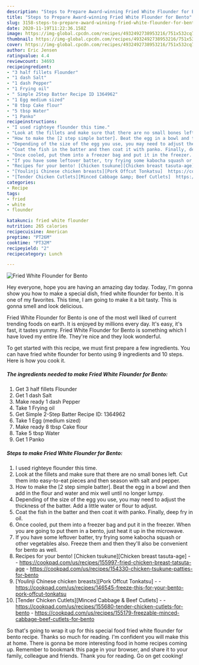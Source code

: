 ```yaml
---
description: "Steps to Prepare Award-winning Fried White Flounder for Bento"
title: "Steps to Prepare Award-winning Fried White Flounder for Bento"
slug: 3158-steps-to-prepare-award-winning-fried-white-flounder-for-bento
date: 2020-11-19T11:22:36.158Z
image: https://img-global.cpcdn.com/recipes/4932492738953216/751x532cq70/fried-white-flounder-for-bento-recipe-main-photo.jpg
thumbnail: https://img-global.cpcdn.com/recipes/4932492738953216/751x532cq70/fried-white-flounder-for-bento-recipe-main-photo.jpg
cover: https://img-global.cpcdn.com/recipes/4932492738953216/751x532cq70/fried-white-flounder-for-bento-recipe-main-photo.jpg
author: Eric Jensen
ratingvalue: 4.4
reviewcount: 34693
recipeingredient:
- "3 half fillets Flounder"
- "1 dash Salt"
- "1 dash Pepper"
- "1 Frying oil"
- " Simple 2Step Batter Recipe ID 1364962"
- "1 Egg medium sized"
- "8 tbsp Cake flour"
- "5 tbsp Water"
- "1 Panko"
recipeinstructions:
- "I used righteye flounder this time."
- "Look at the fillets and make sure that there are no small bones left. Cut them into easy-to-eat pieces and then season with salt and pepper."
- "How to make the [2 step simple batter]. Beat the egg in a bowl and then add in the flour and water and mix well until no longer lumpy."
- "Depending of the size of the egg you use, you may need to adjust the thickness of the batter. Add a little water or flour to adjust."
- "Coat the fish in the batter and then coat it with panko. Finally, deep fry in oil."
- "Once cooled, put them into a freezer bag and put it in the freezer. When you are going to put them in a bento, just heat it up in the microwave."
- "If you have some leftover batter, try frying some kabocha squash or other vegetables also. Freeze them and then they&#39;ll also be convenient for bento as well."
- "Recipes for your bento! [Chicken tsukune][Chicken breast tasuta-age]  https://cookpad.com/us/recipes/155997-fried-chicken-breast-tatsuta-age https://cookpad.com/us/recipes/154330-chicken-tsukune-patties-for-bento"
- "[Youlinji Chinese chicken breasts][Pork Offcut Tonkatsu]  https://cookpad.com/us/recipes/146545-freeze-this-for-your-bento-pork-offcut-tonkatsu"
- "[Tender Chicken Cutlets][Minced Cabbage &amp; Beef Cutlets]  https://cookpad.com/us/recipes/155680-tender-chicken-cutlets-for-bento https://cookpad.com/us/recipes/155179-freezable-minced-cabbage-beef-cutlets-for-bento"
categories:
- Recipe
tags:
- fried
- white
- flounder

katakunci: fried white flounder 
nutrition: 265 calories
recipecuisine: American
preptime: "PT26M"
cooktime: "PT32M"
recipeyield: "2"
recipecategory: Lunch

---
```



![Fried White Flounder for Bento](https://img-global.cpcdn.com/recipes/4932492738953216/751x532cq70/fried-white-flounder-for-bento-recipe-main-photo.jpg)

Hey everyone, hope you are having an amazing day today. Today, I'm gonna show you how to make a special dish, fried white flounder for bento. It is one of my favorites. This time, I am going to make it a bit tasty. This is gonna smell and look delicious.

Fried White Flounder for Bento is one of the most well liked of current trending foods on earth. It is enjoyed by millions every day. It's easy, it's fast, it tastes yummy. Fried White Flounder for Bento is something which I have loved my entire life. They're nice and they look wonderful.




To get started with this recipe, we must first prepare a few ingredients. You can have fried white flounder for bento using 9 ingredients and 10 steps. Here is how you cook it.

<!--inarticleads1-->

##### The ingredients needed to make Fried White Flounder for Bento:

1. Get 3 half fillets Flounder
1. Get 1 dash Salt
1. Make ready 1 dash Pepper
1. Take 1 Frying oil
1. Get  Simple 2-Step Batter Recipe ID: 1364962
1. Take 1 Egg (medium sized)
1. Make ready 8 tbsp Cake flour
1. Take 5 tbsp Water
1. Get 1 Panko




<!--inarticleads2-->

##### Steps to make Fried White Flounder for Bento:

1. I used righteye flounder this time.
1. Look at the fillets and make sure that there are no small bones left. Cut them into easy-to-eat pieces and then season with salt and pepper.
1. How to make the [2 step simple batter]. Beat the egg in a bowl and then add in the flour and water and mix well until no longer lumpy.
1. Depending of the size of the egg you use, you may need to adjust the thickness of the batter. Add a little water or flour to adjust.
1. Coat the fish in the batter and then coat it with panko. Finally, deep fry in oil.
1. Once cooled, put them into a freezer bag and put it in the freezer. When you are going to put them in a bento, just heat it up in the microwave.
1. If you have some leftover batter, try frying some kabocha squash or other vegetables also. Freeze them and then they&#39;ll also be convenient for bento as well.
1. Recipes for your bento! [Chicken tsukune][Chicken breast tasuta-age] -  - https://cookpad.com/us/recipes/155997-fried-chicken-breast-tatsuta-age - https://cookpad.com/us/recipes/154330-chicken-tsukune-patties-for-bento
1. [Youlinji Chinese chicken breasts][Pork Offcut Tonkatsu] -  - https://cookpad.com/us/recipes/146545-freeze-this-for-your-bento-pork-offcut-tonkatsu
1. [Tender Chicken Cutlets][Minced Cabbage &amp; Beef Cutlets] -  - https://cookpad.com/us/recipes/155680-tender-chicken-cutlets-for-bento - https://cookpad.com/us/recipes/155179-freezable-minced-cabbage-beef-cutlets-for-bento




So that's going to wrap it up for this special food fried white flounder for bento recipe. Thanks so much for reading. I'm confident you will make this at home. There is gonna be more interesting food in home recipes coming up. Remember to bookmark this page in your browser, and share it to your family, colleague and friends. Thank you for reading. Go on get cooking!

